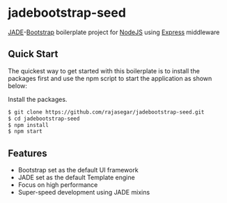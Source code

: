 # jadebootstrap-seed
[JADE](http://jade-lang.com)-[Bootstrap](http://getbootstrap.com) boilerplate project for [NodeJS](http://nodejs.org/) using [Express](http://expressjs.com) middleware

## Quick Start

  The quickest way to get started with this boilerplate is to install the packages first and use the npm script to start the application as shown below:

  Install the packages.

```bash
$ git clone https://github.com/rajasegar/jadebootstrap-seed.git
$ cd jadebootstrap-seed
$ npm install
$ npm start
```
## Features

  * Bootstrap set as the default UI framework
  * JADE set as the default Template engine
  * Focus on high performance
  * Super-speed development using JADE mixins
  
